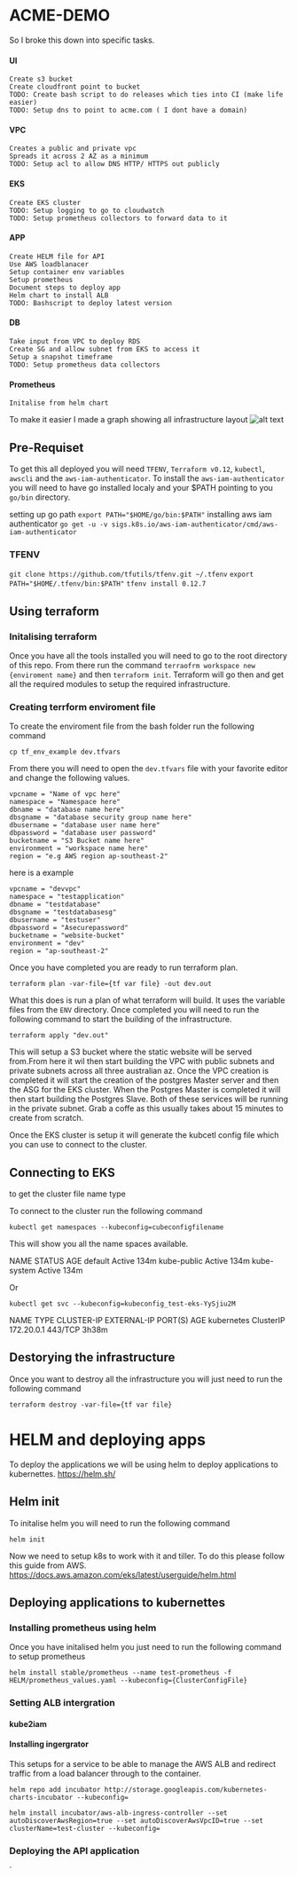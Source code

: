 # ACME-DEMO

So I broke this down into specific tasks.

#### UI
	Create s3 bucket
	Create cloudfront point to bucket 
	TODO: Create bash script to do releases which ties into CI (make life easier)
	TODO: Setup dns to point to acme.com ( I dont have a domain)

#### VPC
	Creates a public and private vpc
	Spreads it across 2 AZ as a minimum
	TODO: Setup acl to allow DNS HTTP/ HTTPS out publicly

#### EKS
	Create EKS cluster 
	TODO: Setup logging to go to cloudwatch 
	TODO: Setup prometheus collectors to forward data to it 

#### APP
	Create HELM file for API
	Use AWS loadblanacer
	Setup container env variables
	Setup prometheus 
	Document steps to deploy app 
	Helm chart to install ALB 
	TODO: Bashscript to deploy latest version

#### DB
	Take input from VPC to deploy RDS 
	Create SG and allow subnet from EKS to access it 
	Setup a snapshot timeframe
	TODO: Setup prometheus data collectors

#### Prometheus
	Initalise from helm chart

To make it easier I made a graph showing all infrastructure layout
![alt text](Images/AWS.png "AWS Dev enviroment")


## Pre-Requiset  
To get this all deployed you will need `TFENV`, `Terraform v0.12`, `kubectl`, `awscli` and the `aws-iam-authenticator`. To install the `aws-iam-authenticator` you will need to have go installed localy and your $PATH pointing to you `go/bin` directory.

setting up go path
`export PATH="$HOME/go/bin:$PATH"`
installing aws iam authenticator
`go get -u -v sigs.k8s.io/aws-iam-authenticator/cmd/aws-iam-authenticator`

### TFENV

`git clone https://github.com/tfutils/tfenv.git ~/.tfenv`
`export PATH="$HOME/.tfenv/bin:$PATH"`
`tfenv install 0.12.7` 

## Using terraform 

### Initalising terraform

Once you have all the tools installed you will need to go to the root directory of this repo. From there run the command `terraofrm workspace new {enviroment name}` and then `terraform init`. Terraform will go then and get all the required modules to setup the required infrastructure.

### Creating terrform enviroment file 

To create the enviroment file from the bash folder run the following command 

`cp tf_env_example dev.tfvars`

From there you will need to open the `dev.tfvars` file with your favorite editor and change the following values.

```
vpcname = "Name of vpc here"
namespace = "Namespace here"
dbname = "database name here"
dbsgname = "database security group name here"
dbusername = "database user name here"
dbpassword = "database user password"
bucketname = "S3 Bucket name here"
environment = "workspace name here"
region = "e.g AWS region ap-southeast-2"
```

here is a example 

```
vpcname = "devvpc"
namespace = "testapplication"
dbname = "testdatabase"
dbsgname = "testdatabasesg"
dbusername = "testuser"
dbpassword = "Asecurepassword"
bucketname = "website-bucket"
environment = "dev"
region = "ap-southeast-2"
```

Once you have completed you are ready to run terraform plan.

`terraform plan -var-file={tf var file} -out dev.out`

What this does is run a plan of what terraform will build. It uses the variable files from the `ENV` directory. Once completed you will need to run the following command to start the building of the infrastructure.

`terraform apply "dev.out"`

This will setup a S3 bucket where the static website will be served from.From here it wil then start building the VPC with public subnets and private subnets across all three australian az. 
Once the VPC creation is completed it will start the creation of the postgres Master server and then the ASG for the EKS cluster. When the Postgres Master is completed it will then start building the Postgres Slave. Both of these services will be running  in the private subnet. Grab a coffe as this usually takes about 15 minutes to create from scratch.

Once the EKS cluster is setup it will generate the kubcetl config file which you can use to connect to the cluster.

## Connecting to EKS

to get the cluster file name type 


To connect to the cluster run the following command 

`kubectl get namespaces --kubeconfig=cubeconfigfilename`

This will show you all the name spaces available.

NAME          STATUS   AGE
default       Active   134m
kube-public   Active   134m
kube-system   Active   134m

Or 

`kubectl get svc --kubeconfig=kubeconfig_test-eks-YySjiu2M`

NAME         TYPE        CLUSTER-IP   EXTERNAL-IP   PORT(S)   AGE
kubernetes   ClusterIP   172.20.0.1   <none>        443/TCP   3h38m


## Destorying the infrastructure 

Once you want to destroy all the infrastructure you will just need to run the following command

`terraform destroy -var-file={tf var file}`

# HELM and deploying apps 

To deploy the applications we will be using helm to deploy applications to kubernettes. https://helm.sh/

## Helm init 

To initalise helm you will need to run the following command

`helm init`

Now we need to setup k8s to work with it and tiller. To do this please follow this guide from AWS.
https://docs.aws.amazon.com/eks/latest/userguide/helm.html

## Deploying applications to kubernettes

### Installing prometheus using helm

Once you have initalised helm you just need to run the following command to setup prometheus

`helm install stable/prometheus --name test-prometheus -f HELM/prometheus_values.yaml --kubeconfig={ClusterConfigFile}`

### Setting ALB intergration

#### kube2iam

#### Installing ingergrator 
This setups for a service to be able to manage the AWS ALB and redirect traffic from a load balancer through to the container. 

`helm repo add incubator http://storage.googleapis.com/kubernetes-charts-incubator --kubeconfig=`

`helm install incubator/aws-alb-ingress-controller --set autoDiscoverAwsRegion=true --set autoDiscoverAwsVpcID=true --set clusterName=test-cluster --kubeconfig=`

### Deploying the API application

`

